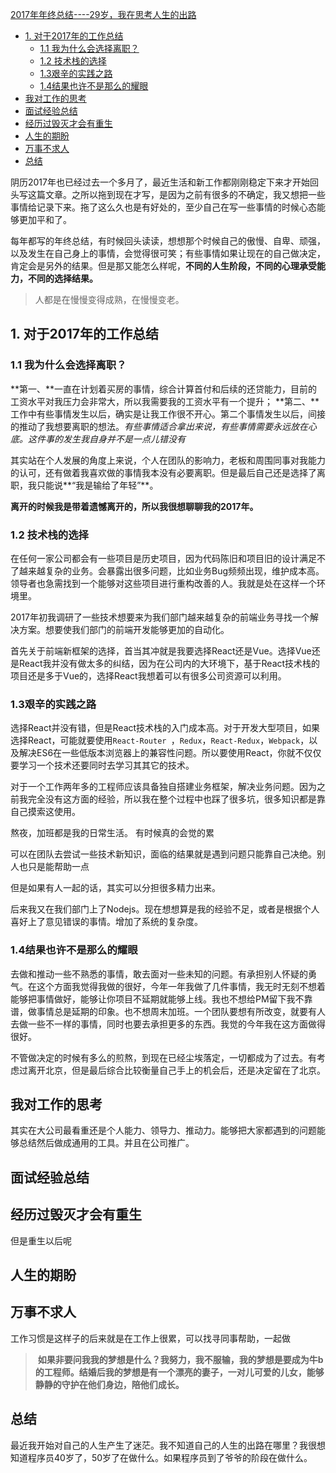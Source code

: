 [2017年年终总结----29岁，我在思考人生的出路](https://)

- [1. 对于2017年的工作总结](#1-对于2017年的工作总结)
  - [1.1 我为什么会选择离职？](#11-我为什么会选择离职)
  - [1.2 技术栈的选择](#12-技术栈的选择)
  - [1.3艰辛的实践之路](#13艰辛的实践之路)
  - [1.4结果也许不是那么的耀眼](#14结果也许不是那么的耀眼)
- [我对工作的思考](#我对工作的思考)
- [面试经验总结](#面试经验总结)
- [经历过毁灭才会有重生](#经历过毁灭才会有重生)
- [人生的期盼](#人生的期盼)
- [万事不求人](#万事不求人)
- [总结](#总结)

阴历2017年也已经过去一个多月了，最近生活和新工作都刚刚稳定下来才开始回头写这篇文章。之所以拖到现在才写，是因为之前有很多的不确定，我又想把一些事情给记录下来。拖了这么久也是有好处的，至少自己在写一些事情的时候心态能够更加平和了。

每年都写的年终总结，有时候回头读读，想想那个时候自己的傲慢、自卑、顽强，以及发生在自己身上的事情，会觉得很可笑；有些事情如果让现在的自己做决定，肯定会是另外的结果。但是那又能怎么样呢，**不同的人生阶段，不同的心理承受能力，不同的选择结果。**

> 人都是在慢慢变得成熟，在慢慢变老。

## 1. 对于2017年的工作总结

### 1.1 我为什么会选择离职？

**第一、**一直在计划着买房的事情，综合计算首付和后续的还贷能力，目前的工资水平对我压力会非常大，所以我需要我的工资水平有一个提升；
**第二、**工作中有些事情发生以后，确实是让我工作很不开心。第二个事情发生以后，间接的推动了我想要离职的想法。*有些事情适合拿出来说，有些事情需要永远放在心底。这件事的发生我自身并不是一点儿错没有*

其实站在个人发展的角度上来说，个人在团队的影响力，老板和周围同事对我能力的认可，还有做着我喜欢做的事情我本没有必要离职。但是最后自己还是选择了离职，我只能说**“我是输给了年轻”**。


**离开的时候我是带着遗憾离开的，所以我很想聊聊我的2017年。**

### 1.2 技术栈的选择

在任何一家公司都会有一些项目是历史项目，因为代码陈旧和项目旧的设计满足不了越来越复杂的业务。会暴露出很多问题，比如业务Bug频频出现，维护成本高。领导者也急需找到一个能够对这些项目进行重构改善的人。我就是处在这样一个环境里。

2017年初我调研了一些技术想要来为我们部门越来越复杂的前端业务寻找一个解决方案。想要使我们部门的前端开发能够更加的自动化。

首先关于前端新框架的选择，首当其冲就是我要选择React还是Vue。选择Vue还是React我并没有做太多的纠结，因为在公司内的大环境下，基于React技术栈的项目还是多于Vue的，选择React我想着可以有很多公司资源可以利用。


### 1.3艰辛的实践之路

选择React并没有错，但是React技术栈的入门成本高。对于开发大型项目，如果选择React，可能就要使用`React-Router `，`Redux`，`React-Redux`，`Webpack`，以及解决ES6在一些低版本浏览器上的兼容性问题。所以要使用React，你就不仅仅要学习一个技术还要同时去学习其其它的技术。

对于一个工作两年多的工程师应该具备独自搭建业务框架，解决业务问题。因为之前我完全没有这方面的经验，所以我在整个过程中也踩了很多坑，很多知识都是靠自己摸索这使用。


熬夜，加班都是我的日常生活。
有时候真的会觉的累

可以在团队去尝试一些技术新知识，面临的结果就是遇到问题只能靠自己决绝。别人也只是能帮助一点


但是如果有人一起的话，其实可以分担很多精力出来。

后来我又在我们部门上了Nodejs。现在想想算是我的经验不足，或者是根据个人喜好上了意见错误的事情。增加了系统的复杂度。


### 1.4结果也许不是那么的耀眼




去做和推动一些不熟悉的事情，敢去面对一些未知的问题。有承担别人怀疑的勇气。在这个方面我觉得我做的很好，今年一年我做了几件事情，我无时无刻不想着能够把事情做好，能够让你项目不延期就能够上线。我也不想给PM留下我不靠谱，做事情总是延期的印象。也不想周末加班。一个团队要想有所改变，就要有人去做一些不一样的事情，同时也要去承担更多的东西。我觉的今年我在这方面做得很好。


不管做决定的时候有多么的煎熬，到现在已经尘埃落定，一切都成为了过去。有考虑过离开北京，但是最后综合比较衡量自己手上的机会后，还是决定留在了北京。



## 我对工作的思考

其实在大公司最看重还是个人能力、领导力、推动力。能够把大家都遇到的问题能够总结然后做成通用的工具。并且在公司推广。


## 面试经验总结



## 经历过毁灭才会有重生

但是重生以后呢

## 人生的期盼

## 万事不求人

工作习惯是这样子的后来就是在工作上很累，可以找寻同事帮助，一起做



> **如果非要问我我的梦想是什么？我努力，我不服输，我的梦想是要成为牛b的工程师。结婚后我的梦想是有一个漂亮的妻子，一对儿可爱的儿女，能够静静的守护在他们身边，陪他们成长。**


## 总结






最近我开始对自己的人生产生了迷茫。我不知道自己的人生的出路在哪里？我很想知道程序员40岁了，50岁了在做什么。如果程序员到了爷爷的阶段在做什么。
